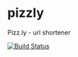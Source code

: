 # pizzly
Pizz.ly - url shortener

[![Build Status](https://travis-ci.org/AlexanderFedorenko/workshops.svg?branch=master)](https://travis-ci.org/AlexanderFedorenko/pizzly)